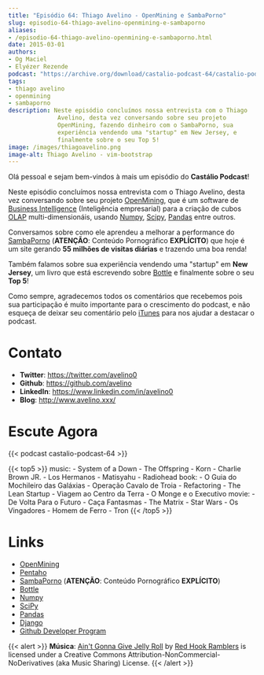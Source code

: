 ```yaml
---
title: "Episódio 64: Thiago Avelino - OpenMining e SambaPorno"
slug: episodio-64-thiago-avelino-openmining-e-sambaporno
aliases:
- /episodio-64-thiago-avelino-openmining-e-sambaporno.html
date: 2015-03-01
authors:
- Og Maciel
- Elyézer Rezende
podcast: "https://archive.org/download/castalio-podcast-64/castalio-podcast-64.mp3"
tags:
- thiago avelino
- openmining
- sambaporno
description: Neste episódio concluímos nossa entrevista com o Thiago
              Avelino, desta vez conversando sobre seu projeto
              OpenMining, fazendo dinheiro com o SambaPorno, sua
              experiência vendendo uma "startup" em New Jersey, e
              finalmente sobre o seu Top 5!
image: /images/thiagoavelino.png
image-alt: Thiago Avelino - vim-bootstrap
---
```


Olá pessoal e sejam bem-vindos à mais um episódio do **Castálio Podcast**!

Neste episódio concluímos nossa entrevista com o Thiago Avelino, desta vez
conversando sobre seu projeto [OpenMining](http://openmining.io), que é um
software de [Business
Intelligence](http://pt.wikipedia.org/wiki/Intelig%C3%AAncia_empresarial)
(Inteligência empresarial) para a criação de cubos
[OLAP](https://gist.github.com/elyezer/pt.wikipedia.org/wiki/OLAP)
multi-dimensionáis, usando [Numpy](http://www.numpy.org/),
[Scipy](http://www.scipy.org/), [Pandas](http://pandas.pydata.org/) entre
outros.

<div class="clearfix"></div>

Conversamos sobre como ele aprendeu a melhorar a performance do
[SambaPorno](http://www.sambaporno.com) (**ATENÇÃO**: Conteúdo Pornográfico
**EXPLÍCITO**) que hoje é um site gerando **55 milhões de visitas diárias** e
trazendo uma boa renda!

Também falamos sobre sua experiência vendendo uma \"startup\" em **New
Jersey**, um livro que está escrevendo sobre
[Bottle](http://bottlepy.org/docs/dev/index.html) e finalmente sobre o seu
**Top 5**!

Como sempre, agradecemos todos os comentários que recebemos pois sua
participação é muito importante para o crescimento do podcast, e não esqueça de
deixar seu comentário pelo
[iTunes](https://itunes.apple.com/br/podcast/castalio-podcast/id446259197) para
nos ajudar a destacar o podcast.

# Contato

- **Twitter**: <https://twitter.com/avelino0>
- **Github**: <https://github.com/avelino>
- **LinkedIn**: <https://www.linkedin.com/in/avelino0>
- **Blog**: <http://www.avelino.xxx/>

# Escute Agora

{{< podcast castalio-podcast-64 >}}

{{< top5 >}}
music:
    - System of a Down
    - The Offspring
    - Korn
    - Charlie Brown JR.
    - Los Hermanos
    - Matisyahu
    - Radiohead
book:
    - O Guia do Mochileiro das Galáxias
    - Operação Cavalo de Troia
    - Refactoring
    - The Lean Startup
    - Viagem ao Centro da Terra
    - O Monge e o Executivo
movie:
    - De Volta Para o Futuro
    - Caça Fantasmas
    - The Matrix
    - Star Wars
    - Os Vingadores
    - Homem de Ferro
    - Tron
{{< /top5 >}}

# Links

- [OpenMining](http://openmining.io)
- [Pentaho](http://www.pentaho.com/)
- [SambaPorno](http://www.sambaporno.com) (**ATENÇÃO**: Conteúdo Pornográfico **EXPLÍCITO**)
- [Bottle](http://bottlepy.org/docs/dev/index.html)
- [Numpy](http://www.numpy.org/)
- [SciPy](http://www.scipy.org/)
- [Pandas](http://pandas.pydata.org/)
- [Django](https://www.djangoproject.com/)
- [Github Developer Program](https://developer.github.com/program/)

{{< alert >}}
**Música**: [Ain\'t Gonna Give Jelly
Roll](http://freemusicarchive.org/music/Red_Hook_Ramblers/Live__WFMU_on_Antique_Phonograph_Music_Program_with_MAC_Feb_8_2011/Red_Hook_Ramblers_-_12_-_Aint_Gonna_Give_Jelly_Roll)
by [Red Hook Ramblers](http://www.redhookramblers.com/) is licensed under a
Creative Commons Attribution-NonCommercial-NoDerivatives (aka Music Sharing)
License.
{{< /alert >}}
